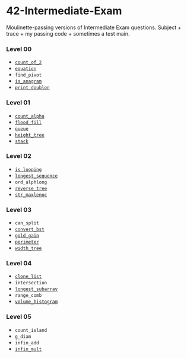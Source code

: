# 42-Intermediate-Exam
Moulinette-passing versions of Intermediate Exam questions. Subject + trace + my passing code + sometimes a test main.

### Level 00
* [`count_of_2`](./count_of_2/mine)
* [`equation`](./equation/mine)
* `find_pivot`
* [`is_anagram`](./is_anagram/mine)
* [`print_doublon`](./print_doublon/mine)
### Level 01
* [`count_alpha`](./count_alpha/mine)
* [`flood_fill`](./flood_fill/mine)
* [`queue`](./queue/mine)
* [`height_tree`](./height_tree/mine)
* [`stack`](./stack/mine)
### Level 02
* [`is_looping`](./is_looping/mine)
* [`longest_sequence`](./longest_sequence/mine)
* `ord_alphlong`
* [`reverse_tree`](./reverse_tree/mine)
* [`str_maxlenoc`](./str_maxlenoc/mine)
### Level 03
* `can_split`
* [`convert_bst`](./convert_bst/mine)
* [`gold_gain`](./gold_gain/mine)
* [`perimeter`](./perimeter/mine)
* [`width_tree`](./width_tree/mine)
### Level 04
* [`clone_list`](./clone_list/mine)
* `intersection`
* [`longest_subarray`](./longest_subarray/mine)
* `range_comb`
* [`volume_histogram`](./volume_histogram/mine)
### Level 05
* `count_island`
* `g_diam`
* `infin_add`
* [`infin_mult`](./infin_mult/mine)
